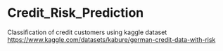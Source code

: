 # Credit_Risk_Prediction

Classification of credit customers using kaggle dataset
https://www.kaggle.com/datasets/kabure/german-credit-data-with-risk

